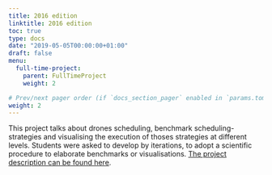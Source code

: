 ```yaml
---
title: 2016 edition
linktitle: 2016 edition
toc: true
type: docs
date: "2019-05-05T00:00:00+01:00"
draft: false
menu:
  full-time-project:
    parent: FullTimeProject
    weight: 2

# Prev/next pager order (if `docs_section_pager` enabled in `params.toml`)
weight: 2
---
```



 This project talks about drones scheduling, benchmark scheduling-strategies and visualising the execution of thoses strategies at different levels. Students were asked to develop by iterations, to adopt a scientific procedure to elaborate benchmarks or visualisations.
 [The project description can be found here](https://docs.google.com/presentation/d/1ZKidmSTA6e2AWRqlEQRxlwU9mSCK0nnXYxLqBcEcBHw/edit#slide=id.g35f391192_00).